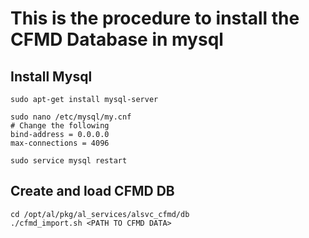 # This is the procedure to install the CFMD Database in mysql

## Install Mysql

    sudo apt-get install mysql-server

    sudo nano /etc/mysql/my.cnf
    # Change the following
    bind-address = 0.0.0.0
    max-connections = 4096

    sudo service mysql restart

## Create and load CFMD DB

    cd /opt/al/pkg/al_services/alsvc_cfmd/db
    ./cfmd_import.sh <PATH TO CFMD DATA>

